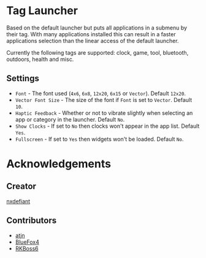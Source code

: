 Tag Launcher
========

Based on the default launcher but puts all applications in a submenu by their tag.
With many applications installed this can result in a faster applications selection than the linear access of the default launcher.

Currently the following tags are supported: clock, game, tool, bluetooth, outdoors, health and misc.

Settings
--------

- `Font` - The font used (`4x6`, `6x8`, `12x20`, `6x15` or `Vector`). Default `12x20`.
- `Vector Font Size` - The size of the font if `Font` is set to `Vector`. Default `10`.
- `Haptic Feedback` - Whether or not to vibrate slightly when selecting an app or category in the launcher. Default `No`.
- `Show Clocks` -  If set to `No` then clocks won't appear in the app list. Default `Yes`.
- `Fullscreen` - If set to `Yes` then widgets won't be loaded. Default `No`.


Acknowledgements
========

Creator
--------

[nxdefiant](https://github.com/nxdefiant)

Contributors
--------

- [atjn](https://github.com/atjn)
- [BlueFox4](https://github.com/BlueFox4)
- [RKBoss6](https://github.com/RKBoss6)
